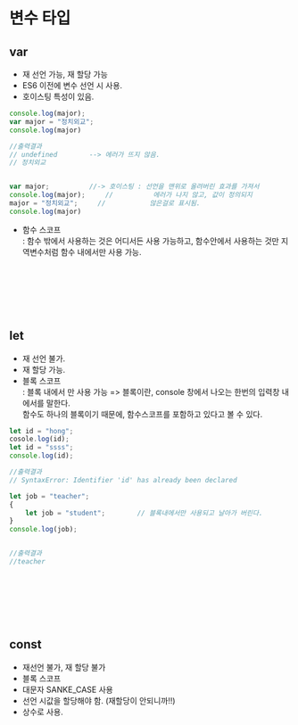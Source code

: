 # 변수 타입




## var 

* 재 선언 가능, 재 할당 가능
* ES6 이전에 변수 선언 시 사용.
* 호이스팅 특성이 있음.
```js
console.log(major);
var major = "정치외교";
console.log(major)

//출력결과
// undefined        --> 에러가 뜨지 않음.
// 정치외교


var major;          //-> 호이스팅 : 선언을 맨위로 올려버린 효과를 가져서
console.log(major);     //          에러가 나지 않고, 값이 정의되지  
major = "정치외교";     //           않은걸로 표시됨.
console.log(major)

```

* 함수 스코프 <br>
: 함수 밖에서 사용하는 것은 어디서든 사용 가능하고, 함수안에서 사용하는 것만 지역변수처럼 함수 내에서만 사용 가능.


<br>
<br>
<br>
<br>
<br>

## let

* 재 선언 불가. 
* 재 할당 가능.
* 블록 스코프 <br>
: 블록 내에서 만 사용 가능  => 블록이란, console 창에서 나오는 한번의 입력창 내에서를 말한다. <br>
함수도 하나의 블록이기 때문에, 함수스코프를 포함하고 있다고 볼 수 있다.


```js
let id = "hong";
cosole.log(id);
let id = "ssss";
console.log(id);

//출력결과
// SyntaxError: Identifier 'id' has already been declared

```


```js
let job = "teacher";
{
    let job = "student";        // 블록내에서만 사용되고 날아가 버린다.
}
console.log(job);


//출력결과
//teacher
```

<br>
<br>
<br>
<br>
<br>


## const

* 재선언 불가, 재 할당 불가
* 블록 스코프
* 대문자 SANKE_CASE 사용
* 선언 시값을 할당해야 함. (재할당이 안되니까!!)
* 상수로 사용.










































